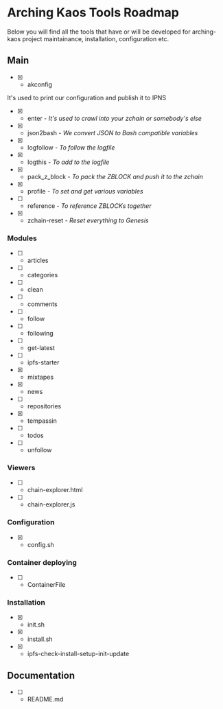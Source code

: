 # Arching Kaos Tools Roadmap

Below you will find all the tools that have or will be developed for arching-kaos project maintainance, installation, configuration etc.

## Main
- [x] - akconfig

It's used to print our configuration and publish it to IPNS

- [x] - enter - *It's used to crawl into your zchain or somebody's else*

- [x] - json2bash - *We convert JSON to Bash compatible variables*

- [x] - logfollow - *To follow the logfile*

- [x] - logthis - *To add to the logfile*

- [x] - pack_z_block - *To pack the ZBLOCK and push it to the zchain*

- [x] - profile - *To set and get various variables*

- [ ] - reference - *To reference ZBLOCKs together*

- [x] - zchain-reset - *Reset everything to Genesis*

### Modules
- [ ] - articles
- [ ] - categories
- [ ] - clean
- [ ] - comments
- [ ] - follow
- [ ] - following
- [ ] - get-latest
- [ ] - ipfs-starter
- [x] - mixtapes
- [x] - news
- [ ] - repositories
- [x] - tempassin
- [ ] - todos
- [ ] - unfollow

### Viewers
- [ ] - chain-explorer.html
- [ ] - chain-explorer.js

### Configuration
- [x] - config.sh

### Container deploying
- [ ] - ContainerFile

### Installation
- [x] - init.sh
- [x] - install.sh
- [x] - ipfs-check-install-setup-init-update

## Documentation
- [ ] - README.md

